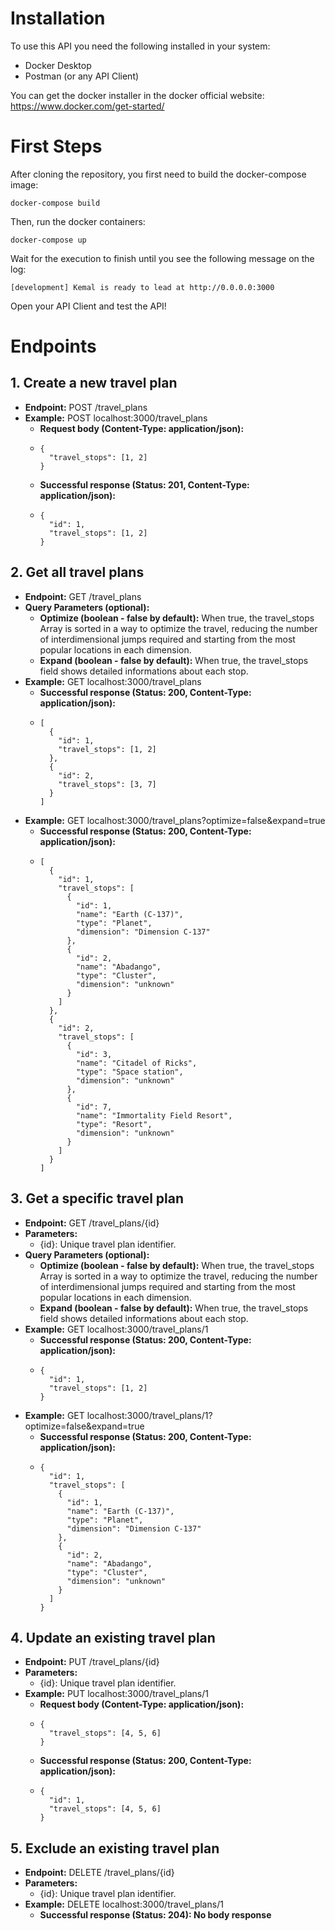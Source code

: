 # Installation

To use this API you need the following installed in your system:

* Docker Desktop
* Postman (or any API Client)

You can get the docker installer in the docker official website:
https://www.docker.com/get-started/

# First Steps

After cloning the repository, you first need to build the docker-compose image:

```
docker-compose build
```

Then, run the docker containers:

```
docker-compose up
```

Wait for the execution to finish until you see the following message on the log:

```
[development] Kemal is ready to lead at http://0.0.0.0:3000
```

Open your API Client and test the API!

# Endpoints

## 1. Create a new travel plan

* **Endpoint:** POST /travel_plans
* **Example:** POST localhost:3000/travel_plans
  * **Request body (Content-Type: application/json):**
  * ```
    {
      "travel_stops": [1, 2]
    }
    ```
  * **Successful response (Status: 201, Content-Type: application/json):**
  * ```
    {
      "id": 1,
      "travel_stops": [1, 2]
    }
    ```

## 2. Get all travel plans

* **Endpoint:** GET /travel_plans
* **Query Parameters (optional):**
  * **Optimize (boolean - false by default):** When true, the travel_stops Array is sorted in a way to optimize the travel, reducing the number of interdimensional jumps required and starting from the most popular locations in each dimension.
  * **Expand (boolean - false by default):** When true, the travel_stops field shows detailed informations about each stop.
* **Example:** GET localhost:3000/travel_plans
  * **Successful response (Status: 200, Content-Type: application/json):**
  * ```
    [
      {
        "id": 1,
        "travel_stops": [1, 2]
      },
      {
        "id": 2,
        "travel_stops": [3, 7]
      }
    ]
    ```
* **Example:** GET localhost:3000/travel_plans?optimize=false&expand=true
  * **Successful response (Status: 200, Content-Type: application/json):**
  * ```
    [
      {
        "id": 1,
        "travel_stops": [
          {
            "id": 1,
            "name": "Earth (C-137)",
            "type": "Planet",
            "dimension": "Dimension C-137"
          },
          {
            "id": 2,
            "name": "Abadango",
            "type": "Cluster",
            "dimension": "unknown"
          }
        ]
      },
      {
        "id": 2,
        "travel_stops": [
          {
            "id": 3,
            "name": "Citadel of Ricks",
            "type": "Space station",
            "dimension": "unknown"
          },
          {
            "id": 7,
            "name": "Immortality Field Resort",
            "type": "Resort",
            "dimension": "unknown"
          }
        ]
      }
    ]
    ```

## 3. Get a specific travel plan

* **Endpoint:** GET /travel_plans/{id}
* **Parameters:**
  * {id}: Unique travel plan identifier.
* **Query Parameters (optional):**
  * **Optimize (boolean - false by default):** When true, the travel_stops Array is sorted in a way to optimize the travel, reducing the number of interdimensional jumps required and starting from the most popular locations in each dimension.
  * **Expand (boolean - false by default):** When true, the travel_stops field shows detailed informations about each stop.
* **Example:** GET localhost:3000/travel_plans/1
  * **Successful response (Status: 200, Content-Type: application/json):**
  * ```
    {
      "id": 1,
      "travel_stops": [1, 2]
    }
    ```
* **Example:** GET localhost:3000/travel_plans/1?optimize=false&expand=true
  * **Successful response (Status: 200, Content-Type: application/json):**
  * ```
    {
      "id": 1,
      "travel_stops": [
        {
          "id": 1,
          "name": "Earth (C-137)",
          "type": "Planet",
          "dimension": "Dimension C-137"
        },
        {
          "id": 2,
          "name": "Abadango",
          "type": "Cluster",
          "dimension": "unknown"
        }
      ]
    }
    ```

## 4. Update an existing travel plan

* **Endpoint:** PUT /travel_plans/{id}
* **Parameters:**
  * {id}: Unique travel plan identifier.
* **Example:** PUT localhost:3000/travel_plans/1
  * **Request body (Content-Type: application/json):**
  * ```
    {
      "travel_stops": [4, 5, 6]
    }
    ```
  * **Successful response (Status: 200, Content-Type: application/json):**
  * ```
    {
      "id": 1,
      "travel_stops": [4, 5, 6]
    }
    ```

## 5. Exclude an existing travel plan

* **Endpoint:** DELETE /travel_plans/{id}
* **Parameters:**
  * {id}: Unique travel plan identifier.
* **Example:** DELETE localhost:3000/travel_plans/1
  * **Successful response (Status: 204): No body response**

